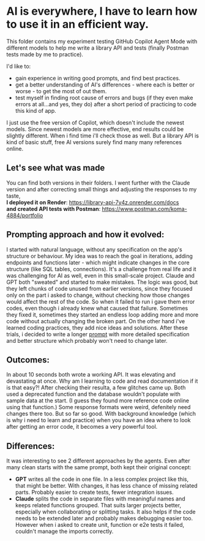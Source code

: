# AI is everywhere, I have to learn how to use it in an efficient way. 
This folder contains my experiment testing GitHub Copilot Agent Mode with different models to help me write a library API and tests (finally Postman tests made by me to practice).

I'd like to:
- gain experience in writing good prompts, and find best practices. 
- get a better understanding of AI's differences - where each is better or worse - to get the most of out them.
- test myself in finding root cause of errors and bugs (if they even make errors at all...and yes, they do) after a short period of practicing to code this kind of app.

I just use the free version of Copilot, which doesn't include the newest models. Since newest models are more effective, end results could be slightly different. When i find time i'll check those as well.
But a library API is kind of basic stuff, free AI versions surely find many many references online.

## Let's see what was made
You can find both versions in their folders. I went further with the Claude version and after correcting small things and adjusting the responses to my taste, <br>
**I deployed it on Render**: https://library-api-7y4z.onrender.com/docs <br> 
**and created API tests with Postman**: https://www.postman.com/koma-4884/portfolio

## Prompting approach and how it evolved:
I started with natural language, without any specification on the app's structure or behaviour. My idea was to reach the goal in iterations, adding endpoints and functions later - which might indicate changes in the core structure (like SQL tables, connections). It's a challenge from real life and it was challenging for AI as well, even in this small-scale project. 
Claude and GPT both "sweated" and started to make mistakes. The logic was good, but they left chunks of code unused from earlier versions, since they focused only on the part i asked to change, without checking how those changes would affect the rest of the code. So when it failed to run i gave them error codes, even though i already knew what caused that failure. Sometimes they fixed it, sometimes they started an endless loop adding more and more code without actually changing the broken part.
On the other hand i've learned coding practices, they add nice ideas and solutions.
After these trials, i decided to write a longer [prompt](/testing_AI_testing/prompt.txt) with more detailed specification and better structure which probably won't need to change later.

## Outcomes:
In about 10 seconds both wrote a working API. It was elevating and devastating at once. Why am I learning to code and read documentation if it is that easy?! 
After checking their resulta, a few glitches came up. Both used a deprecated function and the database wouldn't populate with sample data at the start. (I guess they found more reference code online using that function.) Some response formats were weird, defenitely need changes there too. But so far so good. With background knowledge (which is why i need to learn and practice) when you have an idea where to look after getting an error code, it becomes a very powerful tool.

## Differences:
It was interesting to see 2 different approaches by the agents. Even after many clean starts with the same prompt, both kept their original concept:
- **GPT** writes all the code in one file. In a less complex project like this, that might be better. With changes, it has less chance of missing related parts. Probably easier to create tests, fewer integration issues.
- **Claude** splits the code in separate files with meaningful names and keeps related functions grouped. That suits larger projects better, especially when collaborating or splitting tasks. It also helps if the code needs to be extended later and probably makes debugging easier too. However when i asked to create unit, function or e2e tests it failed, couldn't manage the imports correctly.